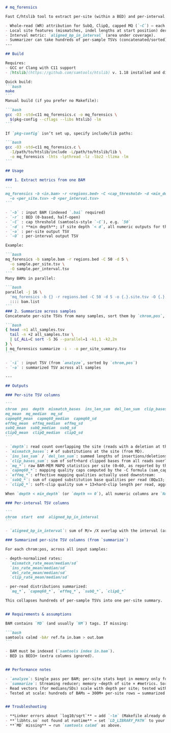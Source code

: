 ````markdown
# mq_forensics

Fast C/htslib tool to extract per-site (within a BED) and per-interval mapping statistics from BAMs.  Designed for GBS/amplicon panels (short loci), scalable to thousands of BAMs.

- Whole-read (WR) attribution for SubQ, ClipQ, capped MQ (`-C`) — each read contributes its single value to every site it overlaps.
- Local site features (mismatches, indel lengths at start position) derived from CIGAR + MD.
- Interval metric: `aligned_bp_in_interval` (area under coverage).
- Summarizer can take hundreds of per-sample TSVs (concatenated/sorted) and produce per-site summary stats across samples.
---

## Build

Requires:
- GCC or Clang with C11 support
- [htslib](https://github.com/samtools/htslib) v. 1.18 installed and discoverable via `pkg-config`

Quick build:
```bash
make
```
Manual build (if you prefer no Makefile):

```bash
gcc -O3 -std=c11 mq_forensics.c -o mq_forensics \
  $(pkg-config --cflags --libs htslib) -lm
```

If `pkg-config` isn’t set up, specify include/lib paths:

```bash
gcc -O3 -std=c11 mq_forensics.c \
  -I/path/to/htslib/include -L/path/to/htslib/lib \
  -o mq_forensics -lhts -lpthread -lz -lbz2 -llzma -lm
```

## Usage

### 1. Extract metrics from one BAM

```
mq_forensics -b <in.bam> -r <regions.bed> -C <cap_threshold> -d <min_depth> \
  -o <per_site.tsv> -O <per_interval.tsv>
```

- `-b` : input BAM (indexed `.bai` required)
- `-r` : BED (0-based, half-open)
- `-C` : cap threshold (samtools-style `-C`), e.g. `50`
- `-d` : **min depth**; if site depth `< d`, all numeric outputs for that site print as `NA` (default `0`)
- `-o` : per-site output TSV
- `-O` : per-interval output TSV

Example:

```bash
mq_forensics -b sample.bam -r regions.bed -C 50 -d 5 \
  -o sample.per_site.tsv \
  -O sample.per_interval.tsv
```
Many BAMs in parallel:

```bash
parallel -j 16 \
  'mq_forensics -b {} -r regions.bed -C 50 -d 5 -o {.}.site.tsv -O {.}.iv.tsv' \
  :::: bam.list
```
### 2. Summarize across samples
Concatenate per-site TSVs from many samples, sort them by `chrom,pos`, then summarize:

```bash
{ head -n1 all_samples.tsv
  tail -n +2 all_samples.tsv \
  | LC_ALL=C sort -S 3G --parallel=1 -k1,1 -k2,2n
} \
| mq_forensics summarize -i - -o per_site_summary.tsv
```

- `-i` : input TSV (from `analyze`, sorted by `chrom,pos`)
- `-o` : summarized TSV across all samples

---

## Outputs

### Per-site TSV columns

```
chrom  pos  depth  mismatch_bases  ins_len_sum  del_len_sum  clip_bases_sum
mq_mean  mq_median  mq_sd
capmq60_mean  capmq60_median  capmq60_sd
effmq_mean  effmq_median  effmq_sd
subQ_mean  subQ_median  subQ_sd
clipQ_mean  clipQ_median  clipQ_sd
```

- `depth`: read count overlapping the site (reads with a deletion at the site are included — mpileup semantics).
- `mismatch_bases`: # of substitutions at the site (from MD).
- `ins_len_sum` / `del_len_sum`: summed lengths of insertions/deletions starting at this site.
- `clip_bases_sum`: sum of soft+hard clipped bases from all reads overlapping the site.
- `mq_*`: raw BAM-MEM MAPQ statistics per site (0–60, as reported by the aligner).
- `capmq60_*`: mapping quality caps computed by the -C formula (sam_cap_mapq), rescaled from [0..C] to the familiar [0..60] range. These are upper bounds; the cap can only lower mapping quality, never raise it.
- `effmq_*`: effective mapping qualities actually used downstream:
- `subQ_*`: sum of capped substitution base qualities per read (BQ≥13; each capped at 33), aggregated per site.
- `clipQ_*`: soft-clip quality sum + 13×hard-clip length per read, aggregated per site.

When `depth < min_depth` (or `depth == 0`), all numeric columns are `NA`.

### Per-interval TSV columns

```
chrom  start  end  aligned_bp_in_interval
```

- `aligned_bp_in_interval`: sum of M/= /X overlap with the interval (area under coverage).

### Summarized per-site TSV columns (from `summarize`)

For each chrom:pos, across all input samples:

- depth-normalized rates:  
  `mismatch_rate_mean/median/sd`  
  `ins_rate_mean/median/sd`  
  `del_rate_mean/median/sd`  
  `clip_rate_mean/median/sd`  

- per-read distributions summarized:  
  `mq_*`, `capmq60_*`, `effmq_*`, `subQ_*`, `clipQ_*`  

This collapses hundreds of per-sample TSVs into one per-site summary.


## Requirements & assumptions

BAM contains `MD` (and usually `NM`) tags. If missing:

```bash
samtools calmd -bAr ref.fa in.bam > out.bam
```

- BAM must be indexed (`samtools index in.bam`).
- BED is BED3+ (extra columns ignored).


## Performance notes

- `analyze`: Single pass per BAM; per-site stats kept in memory only for current interval.
- `summarize`: Streaming reducer; memory ~depth of site × #metrics. Sorting is the bottleneck; external sort is used for large files.  
- Read vectors (for medians/SDs) scale with depth per site; tested with BAMs with average depths of ~30-80x. For ultra-deep data, open an issue and we (realistically, ChatGPT) can switch medians to streaming/selection.
- Tested at scale: hundreds of BAMs → 300M+ per-site rows → summarized on 6 GB/core.  


## Troubleshooting

- **Linker errors about `log10/sqrt`** → add `-lm` (Makefile already does).
- **`libhts.so` not found at runtime** → set `LD_LIBRARY_PATH` to your htslib lib dir or use a module.
- **`MD` missing** → run `samtools calmd` as above.
